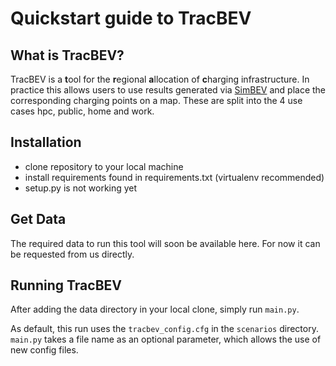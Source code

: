 # Quickstart guide to TracBEV

## What is TracBEV?

TracBEV is a **t**ool for the **r**egional **a**llocation of **c**harging infrastructure. In practice this allows users to use results generated via [SimBEV](https://github.com/rl-institut/simbev) and place the corresponding charging points on a map. These are split into the 4 use cases hpc, public, home and work.

## Installation

- clone repository to your local machine
- install requirements found in requirements.txt (virtualenv recommended)
- setup.py is not working yet

## Get Data

The required data to run this tool will soon be available here.
For now it can be requested from us directly.

## Running TracBEV

After adding the data directory in your local clone, simply run `main.py`.

As default, this run uses the `tracbev_config.cfg` in the `scenarios` directory. `main.py` takes a file name as an optional parameter, which allows the use of new config files. 
